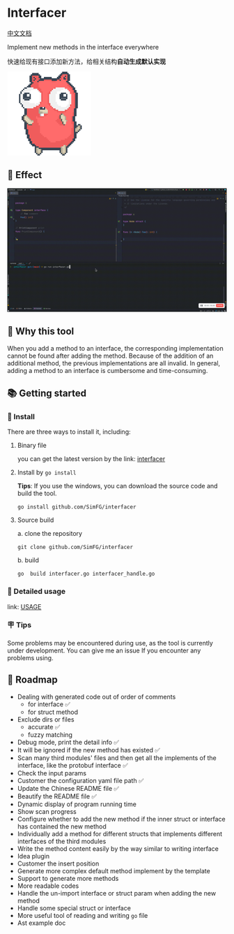 # Interfacer
[中文文档](doc/user/README_CN.md)

Implement new methods in the interface everywhere

快速给现有接口添加新方法，给相关结构**自动生成默认实现**

![effect](pic/golang.gif)

## 🎉 Effect

![effect](pic/effect.gif)

## 🤔️ Why this tool
When you add a method to an interface, the corresponding implementation cannot be found after adding the method.
Because of the addition of an additional method, the previous implementations are all invalid.
In general, adding a method to an interface is cumbersome and time-consuming.

## 📚 Getting started

### 📜 Install 
There are three ways to install it, including:
1. Binary file

    you can get the latest version by the link: [interfacer](https://github.com/SimFG/interfacer/blob/main/interfacer?raw=true)

2. Install by `go install`

   **Tips**: If you use the windows, you can download the source code and build the tool.

    ```shell
    go install github.com/SimFG/interfacer
    ```

3. Source build

   a. clone the repository
    ```shell
    git clone github.com/SimFG/interfacer
    ```
   b. build
    ```shell
    go  build interfacer.go interfacer_handle.go
    ```

### 🔬 Detailed usage
link: [USAGE](doc/user/USAGE.md)

### 🪧 Tips
Some problems may be encountered during use, as the tool is currently under development. You can give me an issue If you encounter any problems using.

## 🧭 Roadmap
- Dealing with generated code out of order of comments
  - for interface ✅
  - for struct method
- Exclude dirs or files
  - accurate ✅
  - fuzzy matching
- Debug mode, print the detail info ✅
- It will be ignored if the new method has existed ✅
- Scan many third modules' files and then get all the implements of the interface, like the protobuf interface ✅
- Check the input params
- Customer the configuration yaml file path ✅
- Update the Chinese README file ✅
- Beautify the README file ✅
- Dynamic display of program running time
- Show scan progress
- Configure whether to add the new method if the inner struct or interface has contained the new method 
- Individually add a method for different structs that implements different interfaces of the third modules
- Write the method content easily by the way similar to writing interface
- Idea plugin
- Customer the insert position
- Generate more complex default method implement by the template
- Support to generate more methods
- More readable codes
- Handle the un-import interface or struct param when adding the new method 
- Handle some special struct or interface
- More useful tool of reading and writing `go` file
- Ast example doc